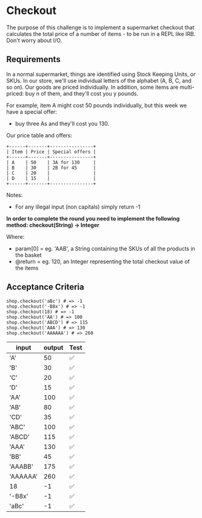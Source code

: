 # Checkout

The purpose of this challenge is to implement a supermarket checkout that calculates the total price of a number of items - to be run in a REPL like IRB. Don't worry about I/O.

## Requirements

In a normal supermarket, things are identified using Stock Keeping Units, or SKUs. In our store, we'll use individual letters of the alphabet (A, B, C, and so on). Our goods are priced individually. In addition, some items are multi-priced: buy n of them, and they'll cost you y pounds.

For example, item A might cost 50 pounds individually, but this week we have a special offer:

* buy three As and they'll cost you 130.

Our price table and offers:

```
+------+-------+----------------+
| Item | Price | Special offers |
+------+-------+----------------+
| A    | 50    | 3A for 130     |
| B    | 30    | 2B for 45      |
| C    | 20    |                |
| D    | 15    |                |
+------+-------+----------------+
```

Notes:

* For any illegal input (non capitals) simply return -1

**In order to complete the round you need to implement the following method: checkout(String) -> Integer**

Where:

* param[0] = eg. 'AAB', a String containing the SKUs of all the products in the basket
* @return = eg. 120, an Integer representing the total checkout value of the items

## Acceptance Criteria

```
shop.checkout('aBc') # => -1
shop.checkout('-B8x') # => -1
shop.checkout(18) # => -1
shop.checkout('AA') # => 100
shop.checkout('ABCD') # => 115
shop.checkout('AAA') # => 130
shop.checkout('AAAAAA') # => 260
```

| input | output | Test |
|-------|--------|------|
| 'A' | 50 | ✅ |
| 'B' | 30 | ✅ |
| 'C' | 20 | ✅ |
| 'D' | 15 | ✅ |
| 'AA' | 100 | ✅ |
| 'AB' | 80 | ✅ |
| 'CD' | 35 | ✅ |
| 'ABC' | 100 | ✅ |
| 'ABCD' | 115 | ✅ |
| 'AAA' | 130 | ✅ |
| 'BB' | 45 | ✅ |
| 'AAABB' | 175 | ✅ |
| 'AAAAAA' | 260 | ✅ |
| 18 | -1 | ✅ |
| '-B8x' | -1 | ✅ |
| 'aBc' | -1 | ✅ |
